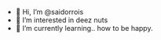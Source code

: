 - 👋 Hi, I’m @saidorrois
- 👀 I’m interested in deez nuts
- 🌱 I’m currently learning.. how to be happy.

<!---
saidorrois/saidorrois is a ✨ special ✨ repository because its `README.md` (this file) appears on your GitHub profile.
You can click the Preview link to take a look at your changes.
--->
